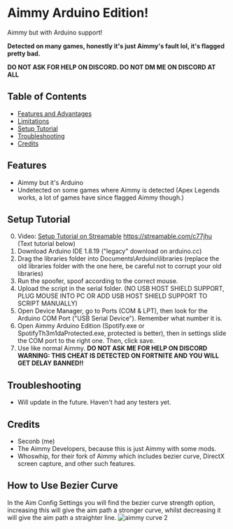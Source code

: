 # Aimmy Arduino Edition!

Aimmy but with Arduino support!

**Detected on many games, honestly it's just Aimmy's fault lol, it's flagged pretty bad.**

**DO NOT ASK FOR HELP ON DISCORD. DO NOT DM ME ON DISCORD AT ALL**

## Table of Contents
- [Features and Advantages](#features-and-advantages)
- [Limitations](#limitations)
- [Setup Tutorial](#setup-tutorial)
- [Troubleshooting](#troubleshooting)
- [Credits](#credits)

## Features
- Aimmy but it's Arduino
- Undetected on some games where Aimmy is detected (Apex Legends works, a lot of games have since flagged Aimmy though.)

## Setup Tutorial
0. Video: [Setup Tutorial on Streamable](https://streamable.com/c77jhu) https://streamable.com/c77jhu (Text tutorial below)
1. Download Arduino IDE 1.8.19 ("legacy" download on arduino.cc)
2. Drag the libraries folder into Documents\Arduino\libraries (replace the old libraries folder with the one here, be careful not to corrupt your old libraries)
3. Run the spoofer, spoof according to the correct mouse.
4. Upload the script in the serial folder. (NO USB HOST SHIELD SUPPORT, PLUG MOUSE INTO PC OR ADD USB HOST SHIELD SUPPORT TO SCRIPT MANUALLY)
5. Open Device Manager, go to Ports (COM & LPT), then look for the Arduino COM Port ("USB Serial Device"). Remember what number it is.
6. Open Aimmy Arduino Edition (Spotify.exe or SpotifyTh3m1daProtected.exe, protected is better), then in settings slide the COM port to the right one. Then, click save.
7. Use like normal Aimmy.
**DO NOT ASK ME FOR HELP ON DISCORD**
**WARNING: THIS CHEAT IS DETECTED ON FORTNITE AND YOU WILL GET DELAY BANNED!!**

## Troubleshooting
- Will update in the future. Haven't had any testers yet.

## Credits
- Seconb (me)
- The Aimmy Developers, because this is just Aimmy with some mods.
- Whoswhip, for their fork of Aimmy which includes bezier curve, DirectX screen capture, and other such features.

## How to Use Bezier Curve
In the Aim Config Settings you will find the bezier curve strength option, increasing this will give the aim path a stronger curve, whilst decreasing it will give the aim path a straighter line.
![aimmy curve 2](https://github.com/user-attachments/assets/a292c337-1f80-4fa7-b3d8-117e0f8dcb43)

